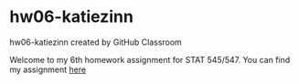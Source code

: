 # hw06-katiezinn
hw06-katiezinn created by GitHub Classroom


Welcome to my 6th homework assignment for STAT 545/547. You can find my assignment [here](https://github.com/STAT545-UBC-students/hw06-katiezinn/blob/master/HW_06_KZ.md)
